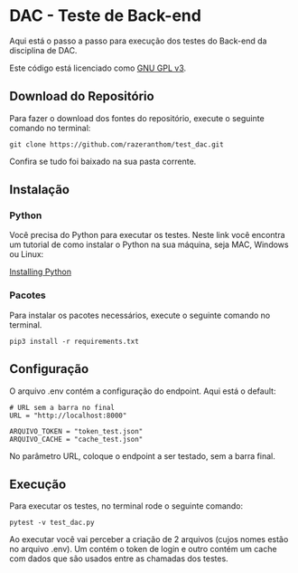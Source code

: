 # DAC - Teste de Back-end

Aqui está o passo a passo para execução dos testes do Back-end da disciplina de DAC.

Este código está licenciado como [GNU GPL v3](https://github.com/razeranthom/test_dac/blob/main/LICENSE).

## Download do Repositório

Para fazer o download dos fontes do repositório, execute o seguinte comando no terminal:

```
git clone https://github.com/razeranthom/test_dac.git
```
Confira se tudo foi baixado na sua pasta corrente.

## Instalação

### Python

Você precisa do Python para executar os testes. Neste link você encontra um tutorial de como instalar o Python na sua máquina, seja MAC, Windows ou Linux:

[Installing Python](https://realpython.com/installing-python/)

### Pacotes

Para instalar os pacotes necessários, execute o seguinte comando no terminal.

```
pip3 install -r requirements.txt
```

## Configuração

O arquivo .env contém a configuração do endpoint. Aqui está o default:

```
# URL sem a barra no final
URL = "http://localhost:8000"

ARQUIVO_TOKEN = "token_test.json"
ARQUIVO_CACHE = "cache_test.json"
```
No parâmetro URL, coloque o endpoint a ser testado, sem a barra final.

## Execução

Para executar os testes, no terminal rode o seguinte comando:

```
pytest -v test_dac.py
```

Ao executar você vai perceber a criação de 2 arquivos (cujos nomes estão no arquivo .env). Um contém o token de login e outro contém um cache com dados que são usados entre as chamadas dos testes.


